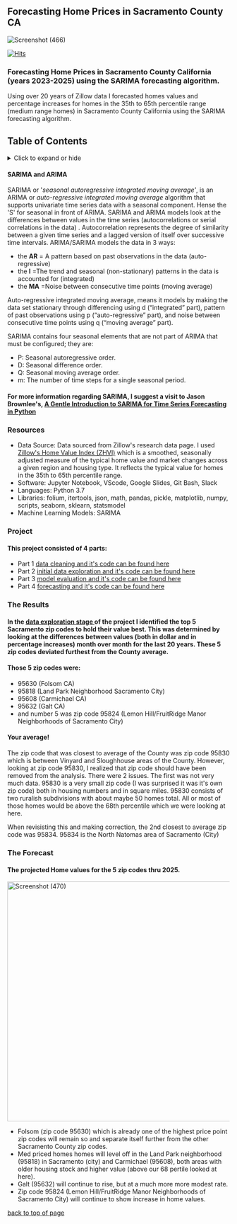 ## Forecasting Home Prices in Sacramento County CA 

![Screenshot (466)](https://user-images.githubusercontent.com/102890151/187573030-680d3f0d-80cb-4081-8edd-9bd179ec3963.png)

[![Hits](https://hits.seeyoufarm.com/api/count/incr/badge.svg?url=https%3A%2F%2Fgithub.com%2FSringayKeno%2Fforecasting-home-prices-sacramento-county&count_bg=%23DCBB79&title_bg=%23555555&icon=homeassistant.svg&icon_color=%23E7E7E7&title=page+visits&edge_flat=false)](https://hits.seeyoufarm.com)



### Forecasting Home Prices in Sacramento County California (years 2023-2025) using the SARIMA forecasting algorithm. 
Using over 20 years of Zillow data I forecasted homes values and percentage increases for homes in the 35th to 65th percentile range (medium range homes) in Sacramento County California using the SARIMA forecasting algorithm. 

## Table of Contents
<details>
  <summary>Click to expand or hide</summary>

* [SARIMA and ARIMA](#sarima-and-arima)
* [Resources](#resources) 
* [Project Code in Python](#project)
* [The Results](#the-results) 
* [The Forecast](#the-forecast) 

</details>



#### SARIMA and ARIMA 

SARIMA or '*seasonal autoregressive integrated moving average'*, is an ARIMA or *auto-regressive integrated moving average* algorithm that supports univariate time series data with a seasonal component. Hense the 'S' for seasonal in front of ARIMA. SARIMA and ARIMA models look at the differences between values in the time series (autocorrelations or serial correlations in the data) . Autocorrelation represents the degree of similarity between a given time series and a lagged version of itself over successive time intervals. ARIMA/SARIMA models the data in 3 ways:

* the **AR** = A pattern based on past observations in the data (auto-regressive) 
* the **I** =The trend and seasonal (non-stationary) patterns in the data is accounted for (integrated) 
* the **MA** =Noise between consecutive time points (moving average) 

Auto-regressive integrated moving average, means it models by making the data set stationary through differencing using d (“integrated” part), pattern of past observations using p (“auto-regressive” part), and noise between consecutive time points using q (“moving average” part).

SARIMA contains four seasonal elements that are not part of ARIMA that must be configured; they are:

* P: Seasonal autoregressive order.
* D: Seasonal difference order.
* Q: Seasonal moving average order.
* m: The number of time steps for a single seasonal period.

#### For more information regarding SARIMA, I suggest a visit to Jason Brownlee's, [A Gentle Introduction to SARIMA for Time Series Forecasting in Python](https://machinelearningmastery.com/sarima-for-time-series-forecasting-in-python/)

### Resources
*  Data Source: Data sourced from Zillow's research data page. I used [Zillow's Home Value Index (ZHVI)](https://www.zillow.com/research/data/) which is a  smoothed, seasonally adjusted measure of the typical home value and market changes across a given region and housing type. It reflects the typical value for homes in the 35th to 65th percentile range.
* Software: Jupyter Notebook, VScode, Google Slides, Git Bash, Slack
* Languages: Python 3.7
* Libraries: folium, itertools, json, math, pandas, pickle, matplotlib, numpy, scripts, seaborn, sklearn, statsmodel
* Machine Learning Models: SARIMA

### Project

#### This project consisted of 4 parts:

* Part 1 [data cleaning and it's code can be found here](https://github.com/SringayKeno/forecasting-home-prices-sacramento-county/blob/main/data_cleaned/data_clean_sac.ipynb)
* Part 2 [initial data exploration and it's code can be found here](https://github.com/SringayKeno/forecasting-home-prices-sacramento-county/blob/main/data_explore/data_explore_sacr.ipynb)
* Part 3 [model evaluation and it's code can be found here](https://github.com/SringayKeno/forecasting-home-prices-sacramento-county/blob/main/model_eval/sarima_model_evaluation_sac.ipynb)
* Part 4 [forecasting and it's code can be found here](https://github.com/SringayKeno/forecasting-home-prices-sacramento-county/blob/main/forecast/sarima_forecast_sac.ipynb)

### The Results

#### In the [data exploration stage ](https://github.com/SringayKeno/forecasting-home-prices-sacramento-county/blob/main/data_explore/data_explore_sacr.ipynb) of the project I identified the top 5 Sacramento zip codes to hold their value best. This was determined by looking at the differences between values (both in dollar and in percentage increases) month over month for the last 20 years. These 5 zip codes deviated furthest from the County average.

#### Those 5 zip codes were:
* 95630 (Folsom CA) 
* 95818 (Land Park Neighborhood Sacramento City)
* 95608 (Carmichael CA)
* 95632 (Galt CA) 
* and number 5 was zip code 95824 (Lemon Hill/FruitRidge Manor Neighborhoods of Sacramento City) 

#### Your average!

The zip code that was closest to average of the County was zip code 95830 which is between Vinyard and Sloughhouse areas of the County. However, looking at zip code 95830, I realized that zip code should have been removed from the analysis. There were 2 issues. The first was not very much data. 95830 is a very small zip code (I was surprised it was it's own zip code) both in housing numbers and in square miles. 95830 consists of two ruralish subdivisions with about maybe 50 homes total. All or most of those homes would be above the 68th percentile which we were looking at here.  

When revisisting this and making correction, the 2nd closest to average zip code was 95834. 95834 is the North Natomas area of Sacramento (City)

### The Forecast

 
 
#### The projected Home values for the 5 zip codes thru 2025.

<img width="542" alt="Screenshot (470)" src="https://user-images.githubusercontent.com/102890151/188361242-ab7b21e3-498e-4372-a7db-811928d4f714.png">

* Folsom (zip code 95630) which is already one of the highest price point zip codes will remain so and separate itself further from the other Sacramento County zip codes. 
* Med priced homes homes will level off in the Land Park neighborhood (95818) in Sacramento (city) and Carmichael (95608), both areas with older housing stock and higher value (above our 68 pertile looked at here). 
* Galt (95632) will continue to rise, but at a much more more modest rate. 
* Zip code 95824 (Lemon Hill/FruitRidge Manor Neighborhoods of Sacramento City) will continue to show increase in home values.

[back to top of page](#forecasting-home-prices-in-sacramento-county-cA)
